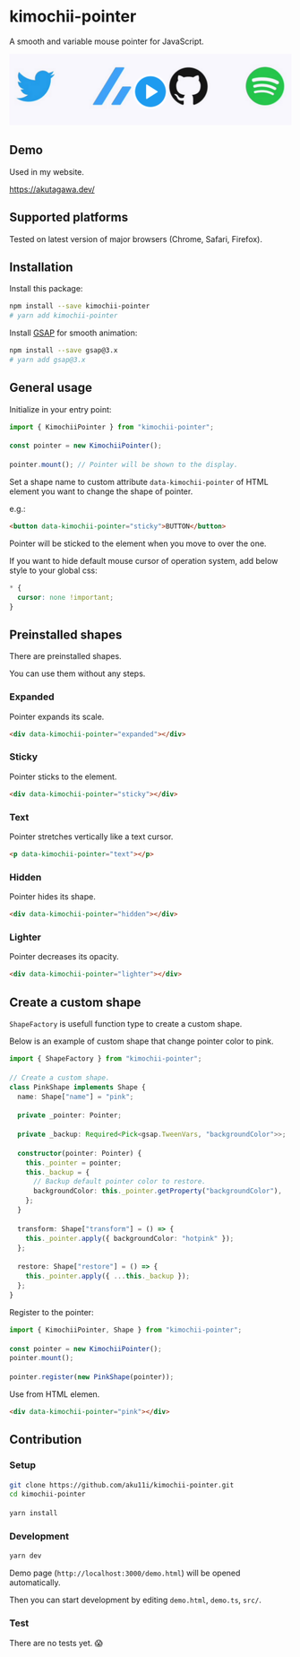 # kimochii-pointer

A smooth and variable mouse pointer for JavaScript.

[![](./assets/thumbnail.png)](https://twitter.com/aku11i/status/1430803913876271109 "preview (Twitter)")

## Demo

Used in my website.

https://akutagawa.dev/

## Supported platforms

Tested on latest version of major browsers (Chrome, Safari, Firefox).

## Installation

Install this package:

```sh
npm install --save kimochii-pointer
# yarn add kimochii-pointer
```

Install [GSAP](https://github.com/greensock/GSAP) for smooth animation:

```sh
npm install --save gsap@3.x
# yarn add gsap@3.x
```

## General usage

Initialize in your entry point:

```typescript
import { KimochiiPointer } from "kimochii-pointer";

const pointer = new KimochiiPointer();

pointer.mount(); // Pointer will be shown to the display.
```

Set a shape name to custom attribute `data-kimochii-pointer` of HTML element you want to change the shape of pointer.

e.g.:

```html
<button data-kimochii-pointer="sticky">BUTTON</button>
```

Pointer will be sticked to the element when you move to over the one.

If you want to hide default mouse cursor of operation system, add below style to your global css:

```css
* {
  cursor: none !important;
}
```

## Preinstalled shapes

There are preinstalled shapes.

You can use them without any steps.

### Expanded

Pointer expands its scale.

```html
<div data-kimochii-pointer="expanded"></div>
```

### Sticky

Pointer sticks to the element.

```html
<div data-kimochii-pointer="sticky"></div>
```

### Text

Pointer stretches vertically like a text cursor.

```html
<p data-kimochii-pointer="text"></p>
```

### Hidden

Pointer hides its shape.

```html
<div data-kimochii-pointer="hidden"></div>
```

### Lighter

Pointer decreases its opacity.

```html
<div data-kimochii-pointer="lighter"></div>
```

## Create a custom shape

`ShapeFactory` is usefull function type to create a custom shape.

Below is an example of custom shape that change pointer color to pink.

```typescript
import { ShapeFactory } from "kimochii-pointer";

// Create a custom shape.
class PinkShape implements Shape {
  name: Shape["name"] = "pink";

  private _pointer: Pointer;

  private _backup: Required<Pick<gsap.TweenVars, "backgroundColor">>;

  constructor(pointer: Pointer) {
    this._pointer = pointer;
    this._backup = {
      // Backup default pointer color to restore.
      backgroundColor: this._pointer.getProperty("backgroundColor"),
    };
  }

  transform: Shape["transform"] = () => {
    this._pointer.apply({ backgroundColor: "hotpink" });
  };

  restore: Shape["restore"] = () => {
    this._pointer.apply({ ...this._backup });
  };
}
```

Register to the pointer:

```typescript
import { KimochiiPointer, Shape } from "kimochii-pointer";

const pointer = new KimochiiPointer();
pointer.mount();

pointer.register(new PinkShape(pointer));
```

Use from HTML elemen.

```html
<div data-kimochii-pointer="pink"></div>
```

## Contribution

### Setup

```sh
git clone https://github.com/aku11i/kimochii-pointer.git
cd kimochii-pointer

yarn install
```

### Development

```sh
yarn dev
```

Demo page (`http://localhost:3000/demo.html`) will be opened automatically.

Then you can start development by editing `demo.html`, `demo.ts`, `src/`.

### Test

There are no tests yet. 😱
